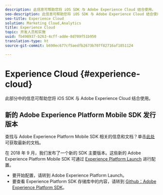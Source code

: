 ```yaml
---
description: 此信息可帮助您将 iOS SDK 与 Adobe Experience Cloud 结合使用。
seo-description: 此信息可帮助您将 iOS SDK 与 Adobe Experience Cloud 结合使用。
seo-title: Experience Cloud
solution: Marketing Cloud,Analytics
title: Experience Cloud
topic: 开发人员和实施
uuid: fb498937-b263-4cff-adde-8d709f51b950
translation-type: ht
source-git-commit: b690ec677cf5aedfb2673b707f82716af1851124

---
```



# Experience Cloud {#experience-cloud}

此部分中的信息可帮助您将 iOS SDK 与 Adobe Experience Cloud 结合使用。

## 新的 Adobe Experience Platform Mobile SDK 发行版本

查找与 Adobe Experience Platform Mobile SDK 相关的信息和文档？单击[此处](https://aep-sdks.gitbook.io/docs/)可获取最新的文档。

在 2018 年 9 月，我们发布了一个新的 SDK 主要版本。这些新的 Adobe Experience Platform Mobile SDK 可通过 [Experience Platform Launch](https://www.adobe.com/cn/experience-platform/launch.html) 进行配置。

* 要开始配置，请转到 Adobe Experience Platform Launch。
* 要查看 Experience Platform SDK 存储库中的内容，请转到 [Github：Adobe Experience Platform SDK](https://github.com/Adobe-Marketing-Cloud/acp-sdks)。

